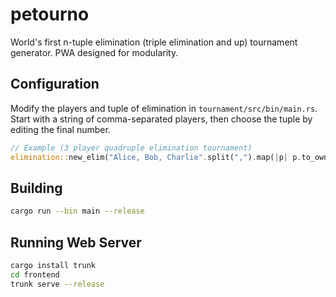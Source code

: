 # petourno
World's first n-tuple elimination (triple elimination and up) tournament generator. PWA designed for modularity.

## Configuration

Modify the players and tuple of elimination in `tournament/src/bin/main.rs`. Start with a string of comma-separated players, then choose the tuple by editing the final number.

```rust
// Example (3 player quadruple elimination tournament)
elimination::new_elim("Alice, Bob, Charlie".split(",").map(|p| p.to_owned()).collect::<Vec<String>>(), 4);
```

## Building

```bash
cargo run --bin main --release
```

## Running Web Server

```bash
cargo install trunk
cd frontend
trunk serve --release
```
